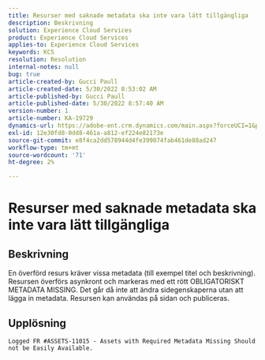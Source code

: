 ```yaml
---
title: Resurser med saknade metadata ska inte vara lätt tillgängliga
description: Beskrivning
solution: Experience Cloud Services
product: Experience Cloud Services
applies-to: Experience Cloud Services
keywords: KCS
resolution: Resolution
internal-notes: null
bug: true
article-created-by: Gucci Paull
article-created-date: 5/30/2022 8:53:02 AM
article-published-by: Gucci Paull
article-published-date: 5/30/2022 8:57:40 AM
version-number: 1
article-number: KA-19729
dynamics-url: https://adobe-ent.crm.dynamics.com/main.aspx?forceUCI=1&pagetype=entityrecord&etn=knowledgearticle&id=06fcb7e4-f5df-ec11-bb3d-000d3a33d402
exl-id: 12e30fd8-0dd8-461a-a812-ef224e82173e
source-git-commit: e8f4ca2dd578944d4fe399074fab461de88ad247
workflow-type: tm+mt
source-wordcount: '71'
ht-degree: 2%

---
```


# Resurser med saknade metadata ska inte vara lätt tillgängliga

## Beskrivning


En överförd resurs kräver vissa metadata (till exempel titel och beskrivning). Resursen överförs asynkront och markeras med ett rött OBLIGATORISKT METADATA MISSING. Det går då inte att ändra sidegenskaperna utan att lägga in metadata. Resursen kan användas på sidan och publiceras.


## Upplösning


`Logged FR #ASSETS-11015 - Assets with Required Metadata Missing Should not be Easily Available.`

